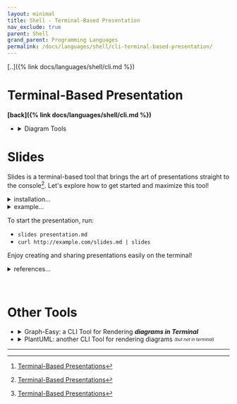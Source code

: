 ```yaml
---
layout: minimal
title: Shell - Terminal-Based Presentation
nav_exclude: true
parent: Shell
grand_parent: Programming Languages
permalink: /docs/languages/shell/cli-terminal-based-presentation/
---
```


[..]({% link docs/languages/shell/cli.md %})

# Terminal-Based Presentation

__[back]({% link docs/languages/shell/cli.md %})__

- <details markdown="block"><summary>Diagram Tools</summary>
   
  <a id="diagram-tools"></a>
  - For ASCII diagrams, see: [^1]
    - [PlantUML](#plant-uml) for sequence diagrams
    - [Graph::Easy](#graph-easy) for component diagrams
  <hr>
  <!-- Diagram Tools -->
  </details>

# Slides

Slides is a terminal-based tool that brings the art of presentations straight to the console[^1]. Let's explore how to get started and maximize this tool!

  <details markdown="block"><summary>installation...</summary>

  Here's how you can install it:
  - **MacOS**: `brew install slides`.
  - **Golang**: `go install github.com/maaslalani/slides@latest`.
  - **from source**:
    ```sh
    git clone https://github.com/maaslalani/slides.git
    cd slides
    go install
    ```
  <hr>
  <!-- Installation -->
  </details>

  <details markdown="block"><summary>example...</summary>
  
  Here's a quick glimpse of what Slides can do:
  
  ````md
  ---
  author: Igor Lima
  date: MMMM dd, YYYY
  paging: Slide %d / %d
  ---

  # Welcome to Slides
  A terminal-based presentation tool
  
  ---
  
  ## Everything is markdown
  This entire presentation is a markdown file.
  
  ---
  
  ## Everything happens in your terminal
  Create slides and present them without ever leaving your terminal.
  
  ---
  
  ## Code execution
  ```go
  package main
  
  import "fmt"
  
  func main() {
    fmt.Println("Execute code directly inside the slides")
  }
  ```
  
  You can execute code inside your slides by pressing `<C-e>`, and the output will appear at the end of the current slide.
  
  ---
  
  ## Pre-process slides
  
  Add a code block with three tildes (`~`) to run a command *before* displaying the slides. The text inside the block is passed as `stdin` to the command, and it gets replaced with the command's `stdout`.
  
  ```txt
  ~~~graph-easy --as=boxart
  [ A ] - to -> [ B ]
  ~~~
  ```
  
  The above will transform into:
  
  ```txt
  ┌───┐  to   ┌───┐
  │ A │ ────> │ B │
  └───┘       └───┘
  ```
  
  For security, ensure the file has execution permissions. Use `chmod` to set this up:
  
  ```bash
  chmod +x file.md
  ```
  ````
  <hr>
  <!-- Example -->
  </details>

To start the presentation, run:
- `slides presentation.md`
- `curl http://example.com/slides.md | slides`

Enjoy creating and sharing presentations easily on the terminal!

  <details markdown="block"><summary>references...</summary>
  
  - [GitHub](https://github.com/maaslalani/slides)
  - [Some examples](https://github.com/maaslalani/slides/tree/c6eea3330053045cede8d65ee1086fb5d4db6c43/examples)
  - [Slides Homepage](https://maaslalani.com/slides/)
  - [Terminal-Based Presentations](https://itnext.io/terminal-based-presentations-66c9f0c9b4a3) [^1]
  - [Diagram Tools](#diagram-tools)
  <hr>
  <!-- references -->
  </details>


<br>
<br>

# Other Tools

- <details markdown="block"><summary> Graph-Easy: a CLI Tool for Rendering <strong><i>diagrams in Terminal</i></strong> </summary>
  
  <a id="graph-easy"></a>
  The `graph-easy` tool is an utility that can render and convert graphs in various formats. Its ability to create diagrams directly in the terminal using ASCII art is fascinating. Additionally, it can convert and render graphs in formats like HTML, SVG, PNG, and so forth.
  
  This tool is crafted in Perl and can be installed via CPAN.
  
  - <details markdown="block"><summary><strong>installation instructions</strong></summary>
    
    1. **download and extract:**
    
       ```sh
       # https://metacpan.org/pod/Graph::Easy
       # https://metacpan.org/pod/Graph::Easy::As_svg
       # https://github.com/shlomif/Graph-Easy-As_svg
       # https://metacpan.org/dist/Graph-Easy
       curl -O https://cpan.metacpan.org/authors/id/S/SH/SHLOMIF/Graph-Easy-0.76.tar.gz
       tar -xzf Graph-Easy-0.76.tar.gz
       cd Graph-Easy-0.76
       ```
    
    2. **build and test:**
    
       ```sh
       perl Makefile.PL
       make test
       ```
    
    3. **install the package _(as root)_:**
    
       ```sh
       sudo make install
       ```
    <hr>
    <!-- installation instructions -->
    </details>
  
  - <details markdown="block"><summary>SVG rendering setup</summary>
     
    For rendering diagrams as SVG, an additional package is required. Here's how to install it:
    
    1. **install the SVG package:**
    
       ```sh
       # http://bloodgate.com/perl/graph/
       # https://metacpan.org/pod/Graph::Easy#as_svg()
       perl -MCPAN -e 'shell'
       > install Graph::Easy::As_svg
       > q
       ```
    
    2. **try rendering an SVG:**
    
     ```sh
     # https://linux.die.net/man/1/graph-easy
     # https://metacpan.org/dist/Graph-Easy/view/bin/graph-easy
     echo "[ Bonn ] - car -> [ Berlin ]" | graph-easy --as=svg --output=output.svg
     ```
    <hr>
    <!-- SVG rendering setup -->
    </details>
  
  - <details markdown="block"><summary><strong>rendering examples</strong></summary>
     
    Once you have the package installed, you can give it a go with rendering simple graphs:
    
    1. **render as ASCII:**
    
       ```sh
       echo "[ Bonn ] - car -> [ Berlin ]" | graph-easy
       ```
       ```txt
       +------+  car   +--------+
       | Bonn | -----> | Berlin |
       +------+        +--------+
       ```
    
    2. **render as PNG:**
    
       ```sh
       echo "[ Bonn ] - car -> [ Berlin ]" | graph-easy --as=png
       open graph.png
       ```
    <hr>
    <!-- rendering examples -->
    </details>
   
  <hr>
  <!-- Graph-Easy: a CLI Tool for Rendering diagrams in Terminal/Console -->
  </details>

- <details markdown="block"><summary> PlantUML: another CLI Tool for rendering diagrams <sub><sup><i>(but not in terminal)</i></sup></sub></summary>

  <a id="plant-uml"></a>
  PlantUML is a tool used to create a wide variety of diagrams with a simple language. It's useful for generating diagrams in ASCII format for display in terminals. With PlantUML, you can create UML diagrams, sequence diagrams, flowcharts, and more.
  
  <details markdown="block"><summary>References...</summary>
    
  - **Home Page:**
    - [PlantUML Home](https://plantuml.com/)
    - [Getting Started](https://plantuml.com/starting)
    - [Sequence Diagrams](https://plantuml.com/sequence-diagram)
  
  - **GitHub:**
    - [PlantUML Online Server](https://github.com/plantuml/plantuml-server)
  
  - **Online Editors:**
    - [PlantUML Editor](https://www.plantuml.com/plantuml/uml/SoWkIImgAStDuNBCoKnELT2rKt3AJrAmKiX8pSd9vt98pKi1IG80)
    - [Text Editor](https://www.plantuml.com/plantuml/txt/SoWkIImgAStDuNBCoKnELT2rKt3AJrAmKiX8pSd9vt98pKi1IG80)
    - [Editor](https://editor.plantuml.com/)
  <hr>
  <!-- references -->
  </details>
  
  <details markdown="block"><summary>How to run and use PlantUML locally...</summary>
  
  To get started with PlantUML locally, run the PlantUML server container using Docker:
  
  ```sh
  # run the PlantUML server container
  docker run \
    -d --name plant-uml --rm \
    -p 3005:8080 \
    plantuml/plantuml-server:jetty
  
  # stop the container when you're done
  docker ps
  docker stop [CONTAINER_ID]
  docker stop plant-uml
  ```
  <hr>
  <!-- how to run and use PlantUML locally -->
  </details>
  
  <details markdown="block"><summary><strong>Examples...</strong></summary>
  
  - **[Sequence Diagram](https://plantuml.com/sequence-diagram):**
    - _input_
      ```txt
      @startuml
      Alice -> Bob: Authentication Request
      Bob --> Alice: Authentication Response
      
      Alice -> Bob: Another authentication Request
      Alice <-- Bob: Another authentication Response
      @enduml
      ```
    - _output_
      ```txt
       ┌─────┐                           ┌───┐
       │Alice│                           │Bob│
       └──┬──┘                           └─┬─┘
          │    Authentication Request      │  
          │───────────────────────────────>│  
          │                                │  
          │    Authentication Response     │  
          │<───────────────────────────────│  
          │                                │  
          │Another authentication Request  │  
          │───────────────────────────────>│  
          │                                │  
          │Another authentication Response │  
          │<───────────────────────────────│  
       ┌──┴──┐                           ┌─┴─┐
       │Alice│                           │Bob│
       └─────┘                           └───┘
      ```
  - Explore more diagram types:
    - [JSON Data Diagram](https://plantuml.com/json)
    - [YAML Data Diagram](https://plantuml.com/yaml)
    - [Visualizing Regex](https://plantuml.com/regex)
    - [Project Schedule Diagram](https://plantuml.com/gantt-diagram)
    - [Chronology Diagram](https://plantuml.com/chronology-diagram)
    - [Mind Map Diagram](https://plantuml.com/mindmap-diagram)
    - [Activity Diagram](https://plantuml.com/activity-diagram-beta)
      - [Legacy Activity Diagrams](https://plantuml.com/activity-diagram-legacy)
    - [State Diagram](https://plantuml.com/state-diagram)
    - [Timing Diagram](https://plantuml.com/timing-diagram)
    - [Math Notation](https://plantuml.com/ascii-math)
    - [Hierarchy Diagram](https://plantuml.com/wbs-diagram)
      - [Entity Relationship Diagrams](https://plantuml.com/er-diagram)
    - [UI MockUp - Wireframe](https://plantuml.com/salt)
  <hr>
  <!-- Examples -->
  </details>
  
  PlantUML is a tool that makes diagramming easy.
     
  <hr>
  <!-- PlantUML: a CLI Tool for Rendering diagrams -->
  </details>

----

[^1]: [Terminal-Based Presentations](https://itnext.io/terminal-based-presentations-66c9f0c9b4a3)
